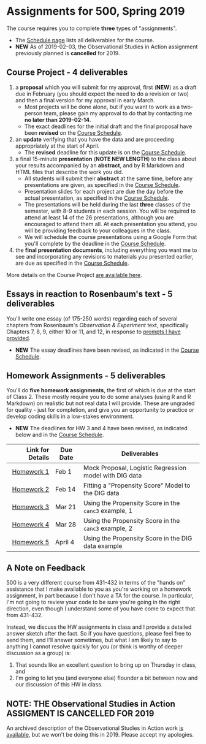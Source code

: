 # Assignments for 500, Spring 2019

The course requires you to complete **three** types of "assignments". 

- The [Schedule page](https://github.com/THOMASELOVE/2019-500/blob/master/SCHEDULE.md) lists all deliverables for the course.
- **NEW** As of 2019-02-03, the Observational Studies in Action assignment previously planned is **cancelled** for 2019.

## Course Project - 4 deliverables

1. a **proposal** which you will submit for my approval, first (**NEW**) as a draft  due in February (you should expect the need to do a revision or two) and then a final version for my approval in early March. 
    - Most projects will be done alone, but if you want to work as a two-person team, please gain my approval to do that by contacting me **no later than 2019-02-14**.
    - The exact deadlines for the initial draft and the final proposal have been **revised** on the [Course Schedule](https://github.com/THOMASELOVE/2019-500/blob/master/SCHEDULE.md).
2. an **update** verifying that you have the data and are proceeding appropriately at the start of April. 
    - The **revised** deadline for this update is on the [Course Schedule](https://github.com/THOMASELOVE/2019-500/blob/master/SCHEDULE.md).
3. a final 15-minute **presentation** (**NOTE NEW LENGTH**) to the class about your results accompanied by an **abstract**, and by R Markdown and HTML files that describe the work you did. 
    - All students will submit their **abstract** at the same time, before any presentations are given, as specified in the [Course Schedule](https://github.com/THOMASELOVE/2019-500/blob/master/SCHEDULE.md).
    - Presentation slides for each project are due the day before the actual presentation, as specified in the [Course Schedule](https://github.com/THOMASELOVE/2019-500/blob/master/SCHEDULE.md).
    - The presentations will be held during the last **three** classes of the semester, with 8-9 students in each session. You will be required to attend at least 14 of the 26 presentations, although you are encouraged to attend them all. At each presentation you attend, you will be providing feedback to your colleagues in the class.
    - We will schedule the course presentations using a Google Form that you'll complete by the deadline in the [Course Schedule](https://github.com/THOMASELOVE/2019-500/blob/master/SCHEDULE.md).
4. the **final presentation documents**, including everything you want me to see and incorporating any revisions to materials you presented earlier, are due as specified in the [Course Schedule](https://github.com/THOMASELOVE/2019-500/blob/master/SCHEDULE.md).

More details on the Course Project [are available here](https://github.com/THOMASELOVE/2019-500/tree/master/projects).

## Essays in reaction to Rosenbaum's text - 5 deliverables

You'll write one essay (of 175-250 words) regarding each of several chapters from Rosenbaum's *Observation & Experiment* text, specifically Chapters 7, 8, 9, either 10 or 11, and 12, in response to [prompts I have provided](https://github.com/THOMASELOVE/2019-500/blob/master/assignments/essayprompts.md). 

- **NEW** The essay deadlines have been revised, as indicated in the [Course Schedule](https://github.com/THOMASELOVE/2019-500/blob/master/SCHEDULE.md).

## Homework Assignments - 5 deliverables

You'll do **five homework assignments**, the first of which is due at the start of Class 2. These mostly require you to do some analyses (using R and R Markdown) on realistic but not real data I will provide. These are ungraded for quality - just for completion, and give you an opportunity to practice or develop coding skills in a low-stakes environment. 

- **NEW** The deadlines for HW 3 and 4 have been revised, as indicated below and in the [Course Schedule](https://github.com/THOMASELOVE/2019-500/blob/master/SCHEDULE.md).

Link for Details   | Due Date | Deliverables
-----------: | -------- | --------------------------------------------------------------------------
[Homework 1](https://github.com/THOMASELOVE/2019-500/tree/master/assignments/homework1) | Feb 1 | Mock Proposal, Logistic Regression model with DIG data
[Homework 2](https://github.com/THOMASELOVE/2019-500/tree/master/assignments/homework2) | Feb 14 | Fitting a "Propensity Score" Model to the DIG data
[Homework 3](https://github.com/THOMASELOVE/2019-500/tree/master/assignments/homework3) | Mar 21 | Using the Propensity Score in the `canc3` example, 1
[Homework 4](https://github.com/THOMASELOVE/2019-500/tree/master/assignments/homework4) | Mar 28 | Using the Propensity Score in the `canc3` example, 2
[Homework 5](https://github.com/THOMASELOVE/2019-500/tree/master/assignments/homework5) | April 4 | Using the Propensity Score in the DIG data example

## A Note on Feedback

500 is a very different course from 431-432 in terms of the "hands on" assistance that I make available to you as you're working on a homework assignment, in part because I don't have a TA for the course. In particular, I'm not going to review your code to be sure you're going in the right direction, even though I understand some of you have come to expect that from 431-432.

Instead, we discuss the HW assignments in class and I provide a detailed answer sketch after the fact. So if you have questions, please feel free to send them, and I'll answer sometimes, but what I am likely to say to anything I cannot resolve quickly for you (or think is worthy of deeper discussion as a group) is: 

1. That sounds like an excellent question to bring up on Thursday in class, and 
2. I'm going to let you (and everyone else) flounder a bit between now and our discussion of this HW in class.

## NOTE: THE Observational Studies in Action ASSIGMENT IS CANCELLED FOR 2019

An archived description of the Observational Studies in Action work [is available](https://github.com/THOMASELOVE/2019-500/tree/master/assignments/OSIA), but we won't be doing this in 2019. Please accept my apologies.


